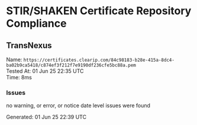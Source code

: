# STIR/SHAKEN Certificate Repository Compliance

## TransNexus

Name: `https://certificates.clearip.com/84c98183-b28e-415a-8dc4-ba02b9ca5418/c874ef3f212f7e9190df236cfe5bc88a.pem`\
Tested At: 01 Jun 25 22:35 UTC\
Time: 8ms

### Issues

no warning, or error, or notice date level issues were found

Generated: 01 Jun 25 22:39 UTC